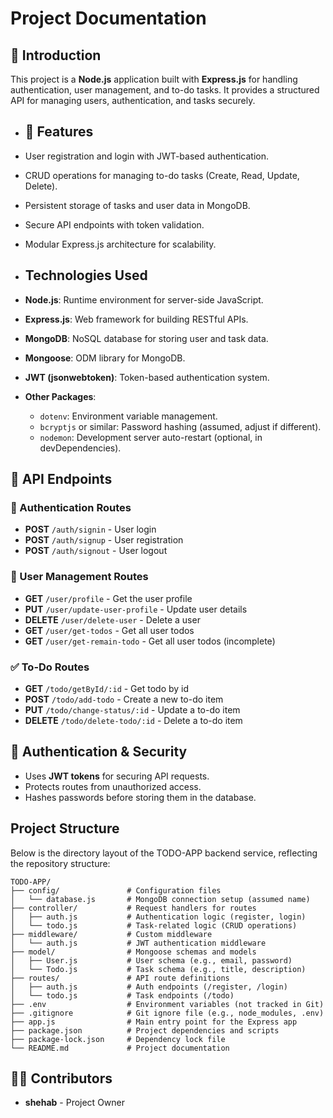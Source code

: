 # Project Documentation

## 📌 Introduction
This project is a **Node.js** application built with **Express.js** for handling authentication, user management, and to-do tasks. It provides a structured API for managing users, authentication, and tasks securely.

- ## 🚀 Features
- User registration and login with JWT-based authentication.
- CRUD operations for managing to-do tasks (Create, Read, Update, Delete).
- Persistent storage of tasks and user data in MongoDB.
- Secure API endpoints with token validation.
- Modular Express.js architecture for scalability.

- ## Technologies Used
- **Node.js**: Runtime environment for server-side JavaScript.
- **Express.js**: Web framework for building RESTful APIs.
- **MongoDB**: NoSQL database for storing user and task data.
- **Mongoose**: ODM library for MongoDB.
- **JWT (jsonwebtoken)**: Token-based authentication system.
- **Other Packages**:
  - `dotenv`: Environment variable management.
  - `bcryptjs` or similar: Password hashing (assumed, adjust if different).
  - `nodemon`: Development server auto-restart (optional, in devDependencies).


## 📡 API Endpoints

### 🔑 Authentication Routes
- **POST** `/auth/signin` - User login
- **POST** `/auth/signup` - User registration
- **POST** `/auth/signout` - User logout

### 👥 User Management Routes
- **GET** `/user/profile` - Get the user profile
- **PUT** `/user/update-user-profile` - Update user details
- **DELETE** `/user/delete-user` - Delete a user
- **GET** `/user/get-todos` - Get all user todos
- **GET** `/user/get-remain-todo` - Get all user todos (incomplete)

### ✅ To-Do Routes
- **GET** `/todo/getById/:id` - Get todo by id
- **POST** `/todo/add-todo` - Create a new to-do item
- **PUT** `/todo/change-status/:id` - Update a to-do item
- **DELETE** `/todo/delete-todo/:id` - Delete a to-do item

## 🔐 Authentication & Security
- Uses **JWT tokens** for securing API requests.
- Protects routes from unauthorized access.
- Hashes passwords before storing them in the database.

## Project Structure
Below is the directory layout of the TODO-APP backend service, reflecting the repository structure:
```
TODO-APP/
├── config/               # Configuration files
│   └── database.js       # MongoDB connection setup (assumed name)
├── controller/           # Request handlers for routes
│   ├── auth.js           # Authentication logic (register, login)
│   └── todo.js           # Task-related logic (CRUD operations)
├── middleware/           # Custom middleware
│   └── auth.js           # JWT authentication middleware
├── model/                # Mongoose schemas and models
│   ├── User.js           # User schema (e.g., email, password)
│   └── Todo.js           # Task schema (e.g., title, description)
├── routes/               # API route definitions
│   ├── auth.js           # Auth endpoints (/register, /login)
│   └── todo.js           # Task endpoints (/todo)
├── .env                  # Environment variables (not tracked in Git)
├── .gitignore            # Git ignore file (e.g., node_modules, .env)
├── app.js                # Main entry point for the Express app
├── package.json          # Project dependencies and scripts
├── package-lock.json     # Dependency lock file
└── README.md             # Project documentation
```

## 👨‍💻 Contributors
- **shehab** - Project Owner

